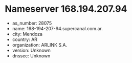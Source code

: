 # Nameserver 168.194.207.94

* as_number: 28075
* name: 168-194-207-94.supercanal.com.ar.
* city: Mendoza
* country: AR
* organization: ARLINK S.A.
* version: Unknown
* dnssec: Unknown
